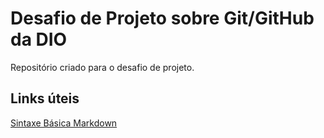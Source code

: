 # Desafio de Projeto sobre Git/GitHub da DIO 
Repositório criado para o desafio de projeto.

## Links úteis
[Sintaxe Básica Markdown](https://www.markdownguide.org/basic-syntax/)
